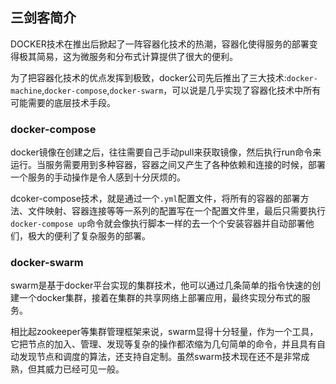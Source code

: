 ## 三剑客简介

DOCKER技术在推出后掀起了一阵容器化技术的热潮，容器化使得服务的部署变得极其简易，这为微服务和分布式计算提供了很大的便利。

为了把容器化技术的优点发挥到极致，docker公司先后推出了三大技术:`docker-machine`,`docker-compose`,`docker-swarm`，可以说是几乎实现了容器化技术中所有可能需要的底层技术手段。

### 

### docker-compose

docker镜像在创建之后，往往需要自己手动pull来获取镜像，然后执行run命令来运行。当服务需要用到多种容器，容器之间又产生了各种依赖和连接的时候，部署一个服务的手动操作是令人感到十分厌烦的。

dcoker-compose技术，就是通过一个`.yml`配置文件，将所有的容器的部署方法、文件映射、容器连接等等一系列的配置写在一个配置文件里，最后只需要执行`docker-compose up`命令就会像执行脚本一样的去一个个安装容器并自动部署他们，极大的便利了复杂服务的部署。

### docker-swarm

swarm是基于docker平台实现的集群技术，他可以通过几条简单的指令快速的创建一个docker集群，接着在集群的共享网络上部署应用，最终实现分布式的服务。

相比起zookeeper等集群管理框架来说，swarm显得十分轻量，作为一个工具，它把节点的加入、管理、发现等复杂的操作都浓缩为几句简单的命令，并且具有自动发现节点和调度的算法，还支持自定制。虽然swarm技术现在还不是非常成熟，但其威力已经可见一般。

